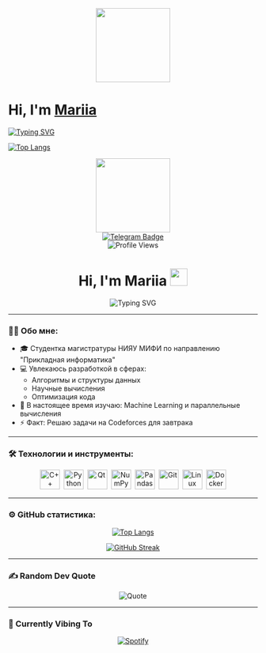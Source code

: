 <div id="header" align="center">
  <img src="https://media.giphy.com/media/v1.Y2lkPWVjZjA1ZTQ3aXFiZ2trMjFmOGR4a3NibWwxNW42ZmpibHl2ZzJnaHZwYmY3anB5MiZlcD12MV9naWZzX3NlYXJjaCZjdD1n/PeOnYlW8AmjcQEc2bZ/giphy.gif" width="150"/>
</div>

# Hi, I'm [Mariia](https://t.me/marshrutkatg)

[![Typing SVG](https://readme-typing-svg.herokuapp.com?color=%b8b5bd&lines=Computer+science+MEPhI+student)](https://git.io/typing-svg)

[![Top Langs](https://github-readme-stats.vercel.app/api/top-langs/?username=mariiamonk&layout=compact)](https://github.com/mariiamonk/github-readme-stats) 

<div id="header" align="center">
  <img src="https://media.giphy.com/media/v1.Y2lkPWVjZjA1ZTQ3aXFiZ2trMjFmOGR4a3NibWwxNW42ZmpibHl2ZzJnaHZwYmY3anB5MiZlcD12MV9naWZzX3NlYXJjaCZjdD1n/PeOnYlW8AmjcQEc2bZ/giphy.gif" width="150"/>
  
  <div id="badges">
    <a href="https://t.me/marshrutkatg">
      <img src="https://img.shields.io/badge/Telegram-2CA5E0?style=for-the-badge&logo=telegram&logoColor=white" alt="Telegram Badge"/>
    </a>
  </div>
  
  <img src="https://komarev.com/ghpvc/?username=mariiamonk&style=flat-square&color=blueviolet" alt="Profile Views"/>
</div>

<h1 align="center">
  Hi, I'm Mariia
  </a>
  <img src="https://media.giphy.com/media/hvRJCLFzcasrR4ia7z/giphy.gif" width="35px"/>
</h1>

<div align="center">
  <img src="https://readme-typing-svg.herokuapp.com?font=Fira+Code&pause=1000&color=876c99&center=true&width=435&lines=Computer+science+MEPhI+student;C%2B%2B+developer" alt="Typing SVG" />
</div>

---

### :woman_technologist: Обо мне:
- 🎓 Студентка магистратуры НИЯУ МИФИ по направлению "Прикладная информатика"
- 💻 Увлекаюсь разработкой в сферах:
  - Алгоритмы и структуры данных
  - Научные вычисления
  - Оптимизация кода
- 🌱 В настоящее время изучаю: Machine Learning и параллельные вычисления
- ⚡ Факт: Решаю задачи на Codeforces для завтрака

---

### 🛠️ Технологии и инструменты:
<div align="center">
  <img src="https://cdn.jsdelivr.net/gh/devicons/devicon/icons/cplusplus/cplusplus-original.svg" title="C++" alt="C++" width="40" height="40"/>&nbsp;
  <img src="https://cdn.jsdelivr.net/gh/devicons/devicon/icons/python/python-original.svg" title="Python" alt="Python" width="40" height="40"/>&nbsp;
  <img src="https://cdn.jsdelivr.net/gh/devicons/devicon/icons/qt/qt-original.svg" title="Qt" alt="Qt" width="40" height="40"/>&nbsp;
  <img src="https://cdn.jsdelivr.net/gh/devicons/devicon/icons/numpy/numpy-original.svg" title="NumPy" alt="NumPy" width="40" height="40"/>&nbsp;
  <img src="https://cdn.jsdelivr.net/gh/devicons/devicon/icons/pandas/pandas-original.svg" title="Pandas" alt="Pandas" width="40" height="40"/>&nbsp;
  <img src="https://cdn.jsdelivr.net/gh/devicons/devicon/icons/git/git-original.svg" title="Git" alt="Git" width="40" height="40"/>&nbsp;
  <img src="https://cdn.jsdelivr.net/gh/devicons/devicon/icons/linux/linux-original.svg" title="Linux" alt="Linux" width="40" height="40"/>&nbsp;
  <img src="https://cdn.jsdelivr.net/gh/devicons/devicon/icons/docker/docker-original.svg" title="Docker" alt="Docker" width="40" height="40"/>
</div>

---

### ⚙️ GitHub статистика:
<div align="center">
  
  [![Top Langs](https://github-readme-stats.vercel.app/api/top-langs/?username=mariiamonk&layout=compact&theme=vision-friendly-dark&hide_border=true&bg_color=00000000&title_color=BC96E6&text_color=FFFFFF)](https://github.com/mariiamonk)
  
  [![GitHub Streak](http://github-readme-streak-stats.herokuapp.com?user=mariiamonk&theme=dark&hide_border=true&background=00000000&dates=FFFFFF&stroke=BC96E6&ring=BC96E6&fire=BC96E6&currStreakNum=FFFFFF&sideNums=FFFFFF&sideLabels=BC96E6&currStreakLabel=BC96E6)](https://git.io/streak-stats)
</div>

---

### ✍️ Random Dev Quote
<div align="center">
  
  ![Quote](https://quotes-github-readme.vercel.app/api?type=horizontal&theme=radical)
</div>

---

### 🎵 Currently Vibing To
<div align="center">
  
  [![Spotify](https://spotify-readme-omega.vercel.app/api/spotify?background_color=0d1117&border_color=BC96E6)](https://open.spotify.com/user/31a5hq...)
</div>
